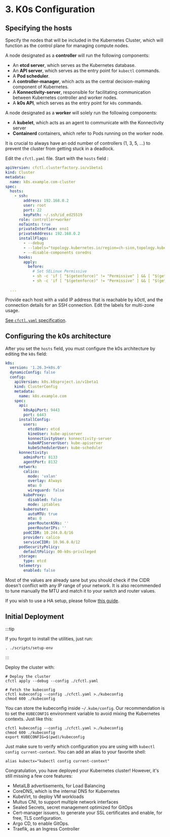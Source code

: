 # 3. K0s Configuration

## Specifying the hosts

Specify the nodes that will be included in the Kubernetes Cluster, which will function as the control plane for managing compute nodes.

A node designated as a **controller** will run the following components:

- An **etcd server**, which serves as the Kubernetes database.
- An **API server**, which serves as the entry point for `kubectl` commands.
- A **Pod scheduler**.
- A **controller-manager**, which acts as the central decision-making component of Kubernetes.
- A **Konnectivity-server**, responsible for facilitating communication between Kubernetes controller and worker nodes.
- A **k0s API**, which serves as the entry point for `k0s` commands.

A node designated as a **worker** will solely run the following components:

- A **kubelet**, which acts as an agent to communicate with the Konnectivity server
- **Containerd** containers, which refer to Pods running on the worker node.

It is crucial to always have an odd number of controllers (1, 3, 5, ...) to prevent the cluster from getting stuck in a deadlock.

Edit the `cfctl.yaml` file. Start with the `hosts` field :

```yaml title=cfctl.yaml
apiVersion: cfctl.clusterfactory.io/v1beta1
kind: Cluster
metadata:
  name: k8s.example.com-cluster
spec:
  hosts:
    - ssh:
        address: 192.168.0.2
        user: root
        port: 22
        keyPath: ~/.ssh/id_ed25519
      role: controller+worker
      noTaints: true
      privateInterface: eno1
      privateAddress: 192.168.0.2
      installFlags:
        - --debug
        - --labels="topology.kubernetes.io/region=ch-sion,topology.kubernetes.io/zone=ch-sion-1"
        - --disable-components coredns
      hooks:
        apply:
          before:
            # Set SELinux Permissive
            - sh -c 'if [ "$(getenforce)" != "Permissive" ] && [ "$(getenforce)" != "Disabled" ]; then sed -i s/^SELINUX=.*$/SELINUX=permissive/ /etc/selinux/config; fi'
            - sh -c 'if [ "$(getenforce)" != "Permissive" ] && [ "$(getenforce)" != "Disabled" ]; then setenforce 0; fi'

  ...
```

Provide each host with a valid IP address that is reachable by k0ctl, and the connection details for an SSH connection. Edit the labels for multi-zone usage.

[See `cfctl.yaml` specification](/docs/reference/cfctl.yaml).

## Configuring the k0s architecture

After you set the `hosts` field, you must configure the k0s architecture by editing the `k0s` field:

```yaml title="cfctl.yaml > spec > k0s"
k0s:
  version: '1.26.3+k0s.0'
  dynamicConfig: false
  config:
    apiVersion: k0s.k0sproject.io/v1beta1
    kind: ClusterConfig
    metadata:
      name: k8s.example.com
    spec:
      api:
        k0sApiPort: 9443
        port: 6443
      installConfig:
        users:
          etcdUser: etcd
          kineUser: kube-apiserver
          konnectivityUser: konnectivity-server
          kubeAPIserverUser: kube-apiserver
          kubeSchedulerUser: kube-scheduler
      konnectivity:
        adminPort: 8133
        agentPort: 8132
      network:
        calico:
          mode: 'vxlan'
          overlay: Always
          mtu: 0
          wireguard: false
        kubeProxy:
          disabled: false
          mode: iptables
        kuberouter:
          autoMTU: true
          mtu: 0
          peerRouterASNs: ''
          peerRouterIPs: ''
        podCIDR: 10.244.0.0/16
        provider: calico
        serviceCIDR: 10.96.0.0/12
      podSecurityPolicy:
        defaultPolicy: 00-k0s-privileged
      storage:
        type: etcd
      telemetry:
        enabled: false
```

Most of the values are already sane but you should check if the CIDR doesn't conflict with any IP range of your network. It is also recommended to tune manually the MTU and match it to your switch and router values.

If you wish to use a HA setup, please follow [this guide](/docs/guides/maintenance/high-availability).

## Initial Deployment

:::tip

If you forgot to install the utilities, just run:

```shell title="user@local:/ClusterFactory"
. ./scripts/setup-env
```

:::

Deploy the cluster with:

```shell title="user@local:/ClusterFactory"
# Deploy the cluster
cfctl apply --debug --config ./cfctl.yaml

# Fetch the kubeconfig
cfctl kubeconfig --config ./cfctl.yaml >./kubeconfig
chmod 600 ./kubeconfig
```

You can store the kubeconfig inside `~/.kube/config`. Our recommendation is to set the `KUBECONFIG` environment variable to avoid mixing the Kubernetes contexts. Just like this:

```shell title="user@local:/ClusterFactory"
cfctl kubeconfig --config ./cfctl.yaml >./kubeconfig
chmod 600 ./kubeconfig
export KUBECONFIG=$(pwd)/kubeconfig
```

Just make sure to verify which configuration you are using with `kubectl config current-context`. You can add an alias to your favorite shell:

```shell
alias kubectx="kubectl config current-context"
```

Congratulation, you have deployed your Kubernetes cluster! However, it's still missing a few core features:

- MetalLB advertisements, for Load Balancing
- CoreDNS, which is the internal DNS for Kubernetes
- KubeVirt, to deploy VM workloads
- Multus CNI, to support multiple network interfaces
- Sealed Secrets, secret management optimized for GitOps
- Cert-manager issuers, to generate your SSL certificates and enable, for free, TLS configuration.
- Argo CD, to enable GitOps.
- Traefik, as an Ingress Controller
